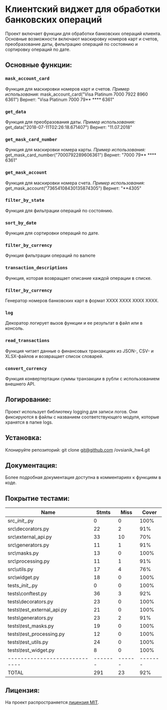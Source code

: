 # Клиентский виджет для обработки банковских операций

Проект включает функции для обработки банковских операций клиента. Основные возможности включают маскировку номеров карт и счетов, преобразование даты, фильтрацию операций по состоянию и сортировку операций по дате.

## Основные функции:

### `mask_account_card`
Функция для маскировки номеров карт и счетов.
*Пример использования:*
mask_account_card("Visa Platinum 7000 7922 8960 6361")
Вернет: "Visa Platinum 7000 79** **** 6361"

### `get_data`
Функция для преобразования даты.
*Пример использования:*
get_data("2018-07-11T02:26:18.671407")
Вернет: "11.07.2018"

### `get_mask_card_number`
Функция для маскировки номера карты.
*Пример использования:*
get_mask_card_number("7000792289606361")
Вернет: "7000 79** **** 6361"

### `get_mask_account`
Функция для маскировки номера счета.
*Пример использования:*
get_mask_account("73654108430135874305")
Вернет: "**4305"

### `filter_by_state`
Функция для фильтрации операций по состоянию.

### `sort_by_date`
Функция для сортировки операций по дате.

### `filter_by_currency`
Функция фильтрации операций по валюте

### `transaction_descriptions`
Функция, которая возвращает описание каждой операции в списке.

### `filter_by_currency`
Генератор номеров банковских карт в формат XXXX XXXX XXXX XXXX.

### `log`
Декоратор логирует вызов функции и ее результат в файл или в консоль.

### `read_transactions`
Функция читает данные о финансовых транзакциях из JSON-, CSV- и XLSX-файлов и возвращает список словарей.

### `convert_currency`
Функция конвертертации суммы транзакции в рубли с использованием внешнего API.

## Логирование:
Проект использует библиотеку logging для записи логов. Они фиксируются в файлы с названием соответствующего модуля, которые хранятся в папке logs.

## Установка:
Клонируйте репозиторий:
git clone git@github.com
/ovsianik_hw4.git


## Документация:
Более подробная документация доступна в комментариях к функциям в коде.


## Покрытие тестами:

| Name                        | Stmts  | Miss | Cover |
|-----------------------------|------- |------|-------|
| src\__init__.py             | 0      | 0    | 100%  |
| src\decorators.py           | 22     | 2    |  91%  |
| src\external_api.py         | 33     | 10   |  70%  |
| src\generators.py           | 11     | 1    |  91%  |
| src\masks.py                | 13     | 0    | 100%  |
| src\processing.py           | 11     | 1    | 91%   |
| src\utils.py                | 17     | 4    | 76%   |
| src\widget.py               | 18     | 0    | 100%  |
| tests\__init__.py           | 0      | 0    | 100%  |
| tests\conftest.py           | 36     | 3    | 92%   |
| tests\decorators.py         | 23     | 0    | 100%  |
| tests\test_external_api.py  | 21     | 0    | 100%  |
| tests\generators.py         | 23     | 2    | 91%   |
| tests\test_masks.py         | 19     | 0    | 100%  |
| tests\test_processing.py    | 12     | 0    | 100%  |
| tests\test_utils.py         | 24     | 0    | 100%  |
| tests\test_widget.py        | 8      | 0    | 100%  |
|-----------------------------|------- |------|-------|
| TOTAL                       | 291    | 23   | 92%   |


## Лицензия:
На проект распространяется [лицензия MIT](LICENSE).